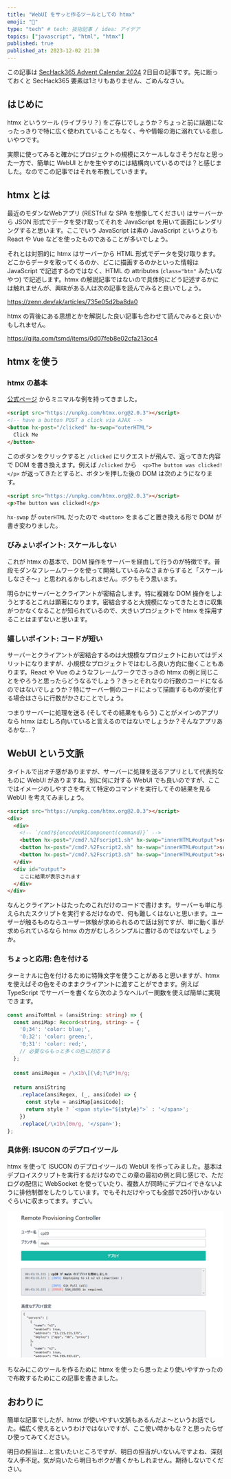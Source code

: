 ```yaml
---
title: "WebUI をサッと作るツールとしての htmx"
emoji: "📨"
type: "tech" # tech: 技術記事 / idea: アイデア
topics: ["javascript", "html", "htmx"]
published: true
published_at: 2023-12-02 21:30
---
```


この記事は [SecHack365 Advent Calendar 2024](https://qiita.com/advent-calendar/2024/sechack365) 2日目の記事です。先に断っておくと SecHack365 要素は1ミリもありません、ごめんなさい。

## はじめに

htmx というツール (ライブラリ？) をご存じでしょうか？ちょっと前に話題になったっきりで特に広く使われていることもなく、今や情報の海に溺れている悲しいやつです。

実際に使ってみると確かにプロジェクトの規模にスケールしなさそうだなと思った一方で、簡単に WebUI とかを生やすのには結構向いているのでは？と感じました。なのでこの記事ではそれを布教していきます。

## htmx とは

最近のモダンなWebアプリ (RESTful な SPA を想像してください) はサーバーから JSON 形式でデータを受け取ってそれを JavaScript を用いて画面にレンダリングすると思います。ここでいう JavaScript は素の JavaScript というよりも React や Vue などを使ったものであることが多いでしょう。

それとは対照的に htmx はサーバーから HTML 形式でデータを受け取ります。どこからデータを取ってくるのか、どこに描画するのかといった情報は JavaScript で記述するのではなく、HTML の attributes (`class="btn"` みたいなやつ) で記述します。htmx の解説記事ではないので具体的にどう記述するかには触れませんが、興味がある人は次の記事を読んでみると良いでしょう。

https://zenn.dev/ak/articles/735e05d2ba8da0

htmx の背後にある思想とかを解説した良い記事も合わせて読んでみると良いかもしれません。

https://qiita.com/tsmd/items/0d07feb8e02cfa213cc4

## htmx を使う

### htmx の基本

[公式ページ](https://htmx.org/) からミニマルな例を持ってきました。

```html
<script src="https://unpkg.com/htmx.org@2.0.3"></script>
<!-- have a button POST a click via AJAX -->
<button hx-post="/clicked" hx-swap="outerHTML">
  Click Me
</button>
```

このボタンをクリックすると `/clicked` にリクエストが飛んで、返ってきた内容で DOM を書き換えます。例えば `/clicked` から　`<p>The button was clicked!</p>` が返ってきたとすると、ボタンを押した後の DOM は次のようになります。 

```html
<script src="https://unpkg.com/htmx.org@2.0.3"></script>
<p>The button was clicked!</p>
```

`hx-swap` が `outerHTML` だったので `<button>` をまるごと置き換える形で DOM が書き変わりました。

### びみょいポイント: スケールしない

これが htmx の基本で、DOM 操作をサーバーを経由して行うのが特徴です。普段モダンなフレームワークを使って開発しているみなさまからすると「スケールしなさそ～」と思われるかもしれません。ボクもそう思います。

明らかにサーバーとクライアントが密結合します。特に複雑な DOM 操作をしようとするとこれは顕著になります。密結合すると大規模になってきたときに収集がつかなくなることが知られているので、大きいプロジェクトで htmx を採用することはまずないと思います。

### 嬉しいポイント: コードが短い

サーバーとクライアントが密結合するのは大規模なプロジェクトにおいてはデメリットになりますが、小規模なプロジェクトではむしろ良い方向に働くこともあります。React や Vue のようなフレームワークでさっきの htmx の例と同じことをやろうと思ったらどうなるでしょう？きっとそれなりの行数のコードになるのではないでしょうか？特にサーバー側のコードによって描画するものが変化する場合はさらに行数がかさむことでしょう。

つまりサーバーに処理を送る (そしてその結果をもらう) ことがメインのアプリなら htmx はむしろ向いていると言えるのではないでしょうか？そんなアプリあるかな...？

## WebUI という文脈

タイトルで出オチ感がありますが、サーバーに処理を送るアプリとして代表的なものに WebUI がありますね。別に何に対する WebUI でも良いのですが、ここではイメージのしやすさを考えて特定のコマンドを実行してその結果を見る WebUI を考えてみましょう。

```html
<script src="https://unpkg.com/htmx.org@2.0.3"></script>
<div>
  <div>
    <!-- `/cmd?${encodeURIComponent(command)}` -->
    <button hx-post="/cmd?.%2Fscript1.sh" hx-swap="innerHTML#output">script1</button>
    <button hx-post="/cmd?.%2Fscript2.sh" hx-swap="innerHTML#output">script2</button>
    <button hx-post="/cmd?.%2Fscript3.sh" hx-swap="innerHTML#output">script3</button>
  </div>
  <div id="output">
    ここに結果が表示されます
  </div>
</div>
```

なんとクライアントはたったのこれだけのコードで書けます。サーバーも単に与えられたスクリプトを実行するだけなので、何も難しくはないと思います。ユーザーが触るものならユーザー体験が求められるので話は別ですが、単に動く事が求められているなら htmx の方がむしろシンプルに書けるのではないでしょうか。

### ちょっと応用: 色を付ける

ターミナルに色を付けるために特殊文字を使うことがあると思いますが、htmx を使えばその色をそのままクライアントに渡すことができます。例えば TypeScript でサーバーを書くなら次のようなヘルパー関数を使えば簡単に実現できます。

```ts
const ansiToHtml = (ansiString: string) => {
  const ansiMap: Record<string, string> = {
    '0;34': 'color: blue;',
    '0;32': 'color: green;',
    '0;31': 'color: red;',
    // 必要ならもっと多くの色に対応する
  };

  const ansiRegex = /\x1b\[(\d;?\d*)m/g;

  return ansiString
    .replace(ansiRegex, (_, ansiCode) => {
      const style = ansiMap[ansiCode];
      return style ? `<span style="${style}">` : '</span>';
    })
    .replace(/\x1b\[0m/g, '</span>');
};
```

### 具体例: ISUCON のデプロイツール

htmx を使って ISUCON のデプロイツールの WebUI を作ってみました。基本はデプロイスクリプトを実行するだけなのでこの章の最初の例と同じ感じで、ただログの配信に WebSocket を使っていたり、複数人が同時にデプロイできないように排他制御をしたりしています。でもそれだけやっても全部で250行いかないぐらいに収まってます。すごい。

![Remote Provisioning Controller](/images/remote-provisioning-controller.png)

ちなみにこのツールを作るために htmx を使ったら思ったより使いやすかったので布教するためにこの記事を書きました。

## おわりに

簡単な記事でしたが、htmx が使いやすい文脈もあるんだよ～というお話でした。幅広く使えるというわけではないですが、ここ使い時かもな？と思ったらぜひ使ってみてください。

明日の担当は...と言いたいところですが、明日の担当がいないんですよね、深刻な人手不足。気が向いたら明日もボクが書くかもしれません。期待しないでください。
